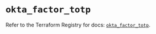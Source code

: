 # `okta_factor_totp`

Refer to the Terraform Registry for docs: [`okta_factor_totp`](https://registry.terraform.io/providers/okta/okta/4.7.0/docs/resources/factor_totp).
